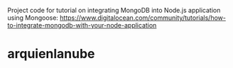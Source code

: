 Project code for tutorial on integrating MongoDB into Node.js application using Mongoose: https://www.digitalocean.com/community/tutorials/how-to-integrate-mongodb-with-your-node-application
# arquienlanube
